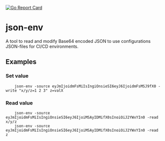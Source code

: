 [![Go Report Card](https://goreportcard.com/badge/github.com/palchukovsky/protoc-install)](https://goreportcard.com/report/github.com/palchukovsky/json-env)

# json-env
A tool to read and modify Base64 encoded JSON to use configurations JSON-files for CI/CD environments.

## Examples
### Set value
```shell
    json-env -source eyJmIjoidmFsMiIsIngiOnsieSI6eyJ6IjoidmFsMSJ9fX0 -write "x/y/z=1 2 3" z=valX
```
### Read value
```shell
    json-env -source eyJmIjoidmFsMiIsIngiOnsieSI6eyJ6IjoiMSAyIDMifX0sInoiOiJ2YWxYIn0 -read x/y/z
    json-env -source eyJmIjoidmFsMiIsIngiOnsieSI6eyJ6IjoiMSAyIDMifX0sInoiOiJ2YWxYIn0 -read z
```
